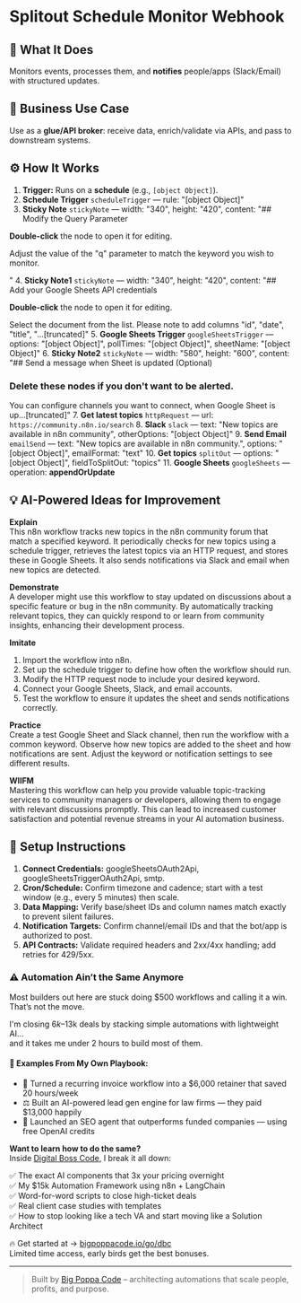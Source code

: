 # Splitout Schedule Monitor Webhook
## 🚀 What It Does
Monitors events, processes them, and **notifies** people/apps (Slack/Email) with structured updates.

## 💼 Business Use Case
Use as a **glue/API broker**: receive data, enrich/validate via APIs, and pass to downstream systems.

## ⚙️ How It Works
1. **Trigger:** Runs on a **schedule** (e.g., `[object Object]`).
2. **Schedule Trigger** `scheduleTrigger` — rule: "[object Object]"
3. **Sticky Note** `stickyNote` — width: "340", height: "420", content: "## Modify the Query Parameter

**Double-click** the node to open it for editing.

Adjust the value of the "q" parameter to match the keyword you wish to monitor.



"
4. **Sticky Note1** `stickyNote` — width: "340", height: "420", content: "## Add your Google Sheets API credentials

**Double-click** the node to open it for editing.

Select the document from the list. Please note to add columns "id", "date", "title", "…[truncated]"
5. **Google Sheets Trigger** `googleSheetsTrigger` — options: "[object Object]", pollTimes: "[object Object]", sheetName: "[object Object]"
6. **Sticky Note2** `stickyNote` — width: "580", height: "600", content: "## Send a message when Sheet is updated (Optional)

### Delete these nodes if you don't want to be alerted.

You can configure channels you want to connect, when Google Sheet is up…[truncated]"
7. **Get latest topics** `httpRequest` — url: `https://community.n8n.io/search`
8. **Slack** `slack` — text: "New topics are available in n8n community", otherOptions: "[object Object]"
9. **Send Email** `emailSend` — text: "New topics are available in n8n community.", options: "[object Object]", emailFormat: "text"
10. **Get topics** `splitOut` — options: "[object Object]", fieldToSplitOut: "topics"
11. **Google Sheets** `googleSheets` — operation: **appendOrUpdate**

## 💡 AI-Powered Ideas for Improvement
**Explain**  
This n8n workflow tracks new topics in the n8n community forum that match a specified keyword. It periodically checks for new topics using a schedule trigger, retrieves the latest topics via an HTTP request, and stores these in Google Sheets. It also sends notifications via Slack and email when new topics are detected.

**Demonstrate**  
A developer might use this workflow to stay updated on discussions about a specific feature or bug in the n8n community. By automatically tracking relevant topics, they can quickly respond to or learn from community insights, enhancing their development process.

**Imitate**  
1. Import the workflow into n8n.  
2. Set up the schedule trigger to define how often the workflow should run.  
3. Modify the HTTP request node to include your desired keyword.  
4. Connect your Google Sheets, Slack, and email accounts.  
5. Test the workflow to ensure it updates the sheet and sends notifications correctly.

**Practice**  
Create a test Google Sheet and Slack channel, then run the workflow with a common keyword. Observe how new topics are added to the sheet and how notifications are sent. Adjust the keyword or notification settings to see different results.

**WIIFM**  
Mastering this workflow can help you provide valuable topic-tracking services to community managers or developers, allowing them to engage with relevant discussions promptly. This can lead to increased customer satisfaction and potential revenue streams in your AI automation business.

## 🔧 Setup Instructions
1. **Connect Credentials:** googleSheetsOAuth2Api, googleSheetsTriggerOAuth2Api, smtp.
2. **Cron/Schedule:** Confirm timezone and cadence; start with a test window (e.g., every 5 minutes) then scale.
3. **Data Mapping:** Verify base/sheet IDs and column names match exactly to prevent silent failures.
4. **Notification Targets:** Confirm channel/email IDs and that the bot/app is authorized to post.
5. **API Contracts:** Validate required headers and 2xx/4xx handling; add retries for 429/5xx.

### ⚠️ Automation Ain’t the Same Anymore

Most builders out here are stuck doing $500 workflows and calling it a win.  
That’s not the move.  

I'm closing $6k–$13k deals by stacking simple automations with lightweight AI...  
and it takes me under 2 hours to build most of them.

#### 🧠 Examples From My Own Playbook:
- 🔁 Turned a recurring invoice workflow into a $6,000 retainer that saved 20 hours/week  
- ⚖️ Built an AI-powered lead gen engine for law firms — they paid $13,000 happily  
- 🚀 Launched an SEO agent that outperforms funded companies — using free OpenAI credits  

**Want to learn how to do the same?**  
Inside [Digital Boss Code](https://bigpoppacode.io/go/dbc), I break it all down:

✅ The exact AI components that 3x your pricing overnight  
✅ My $15k Automation Framework using n8n + LangChain  
✅ Word-for-word scripts to close high-ticket deals  
✅ Real client case studies with templates  
✅ How to stop looking like a tech VA and start moving like a Solution Architect  

🔥 Get started at → [bigpoppacode.io/go/dbc](https://bigpoppacode.io/go/dbc)  
Limited time access, early birds get the best bonuses.

---
> Built by [Big Poppa Code](https://bigpoppacode.io) – architecting automations that scale people, profits, and purpose.

